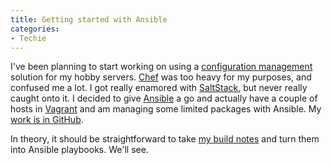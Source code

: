 ```yaml
---
title: Getting started with Ansible
categories:
- Techie
---
```


I've been planning to start working on using a [configuration management](https://en.wikipedia.org/wiki/Configuration_management) solution for my hobby servers. [Chef](http://www.getchef.com) was too heavy for my purposes, and confused me a lot. I got really enamored with [SaltStack](http://www.saltstack.com), but never really caught onto it. I decided to give [Ansible](http://www.ansible.com/home) a go and actually have a couple of hosts in [Vagrant](https://www.vagrantup.com) and am managing some limited packages with Ansible. My [work is in GitHub](https://github.com/thingles/ansible).

In theory, it should be straightforward to take [my build notes](http://wiki.thingelstad.com/wiki/Pub2_build_notes) and turn them into Ansible playbooks. We'll see.
